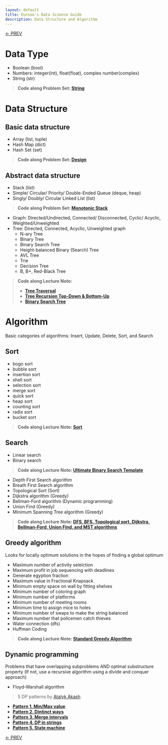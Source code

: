 ```yaml
---
layout: default
title: Eunsoo's Data Science Guide
description: Data Structure and Algorithm
---
```


[<- PREV](../README.md)

# Data Type
- Boolean (bool)
- Numbers: integer(int), float(float), complex number(complex)
- String (str)

> **Code along Problem Set: [String](string.md)**

# Data Structure
## Basic data structure
- Array (list, tuple)
- Hash Map (dict)
- Hash Set (set)

> **Code along Problem Set: [Design](design.md)**

## Abstract data structure
- Stack (list)
- Simple/ Circular/ Priority/ Double-Ended Queue (deque, heap)
- Singly/ Doubly/ Circular Linked List (list)

> **Code along Problem Set: [Monotonic Stack](monotonic_stack.md)**

- Graph: Directed/Undirected, Connected/ Disconnected, Cyclic/ Acyclic, Weighted/Unweighted
- Tree: Directed, Connected, Acyclic, Unweighted graph
  - N-ary Tree
  - Binary Tree
  - Binary Search Tree
  - Height-balanced Binary (Search) Tree
  - AVL Tree  
  - Trie
  - Decision Tree
  - B, B+, Red-Black Tree
  
> **Code along Lecture Note:**
> - **[Tree Traversal](tree_traversal.md)**
> - **[Tree Recursion Top-Down & Bottom-Up](tree_recursion.md)**
> - **[Binary Search Tree](bst.md)**

# Algorithm
Basic categories of algorithms: Insert, Update, Delete, Sort, and Search

## Sort
- bogo sort
- bubble sort
- insertion sort
- shell sort
- selection sort
- merge sort
- quick sort
- heap sort
- counting sort
- radix sort
- bucket sort

> **Code along Lecture Note: [Sort](sort.md)**

## Search

- Linear search
- Binary search

> **Code along Lecture Note: [Ultimate Binary Search Template](binary_search.md)**

- Depth First Search algorithm 
- Breath First Search algorithm 
- Topological Sort (Sort)
- Dijkstra algorithm (Greedy)
- Bellman-Ford algorithm (Dynamic programming)
- Union Find (Greedy)
- Minimum Spanning Tree algorithm (Greedy)


> **Code along Lecture Note: [DFS, BFS, Topological sort, Dijkstra, Bellman-Ford, Union Find, and MST algorithms](search.md)**

## Greedy algorithm

Looks for locally optimum solutions in the hopes of finding a global optimum

- Maximum number of activity selelction
- Maximum profit in job sequencing with deadlines
- Generate egyption fraction
- Maximum value in Fractional Knapsack
- Minimum empty space on wall by fitting shelves
- Minimum number of coloring graph
- Minimum number of platforms
- Minimum number of meeting rooms
- Minimum time to assign mice to holes
- Minimum number of swaps to make the string balanced
- Maximum number that policemen catch thieves
- Water connection (dfs)
- Huffman Coding

> **Code along Lecture Note: [Standard Greedy Algorithm](standard_greedy.md)**

## Dynamic programming
Problems that have overlapping subproblems AND optimal substructure property (If not, use a recursive algorithm using a divide and conquer approach)
- Floyd-Warshall algorithm

> 5 DP patterns by [Atalyk Akash](https://leetcode.com/discuss/general-discussion/458695/dynamic-programming-patterns)
- **[Pattern 1. Min/Max value](dp_pattern1.md)**
- **[Pattern 2. Dintinct ways](dp_pattern2.md)**
- **[Pattern 3. Merge intervals](dp_pattern3.md)**
- **[Pattern 4. DP in strings](dp_pattern4.md)**
- **[Pattern 5. State machine](dp_pattern5.md)**

[<- PREV](../README.md)
